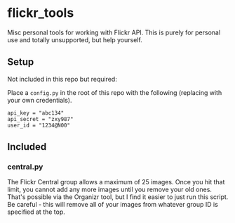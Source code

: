 # flickr_tools

 Misc personal tools for working with Flickr API. This is purely for personal use and totally unsupported, but help yourself.

## Setup

Not included in this repo but required:

Place a `config.py` in the root of this repo with the following (replacing with your own credentials).

```
api_key = "abc134"
api_secret = "zxy987"
user_id = "1234@N00"
```

## Included

### central.py

The Flickr Central group allows a maximum of 25 images. Once you hit that limit, you cannot add any more images until you remove your old ones. That's possible via the Organizr tool, but I find it easier to just run this script. Be careful - this will remove all of your images from whatever group ID is specified at the top.

